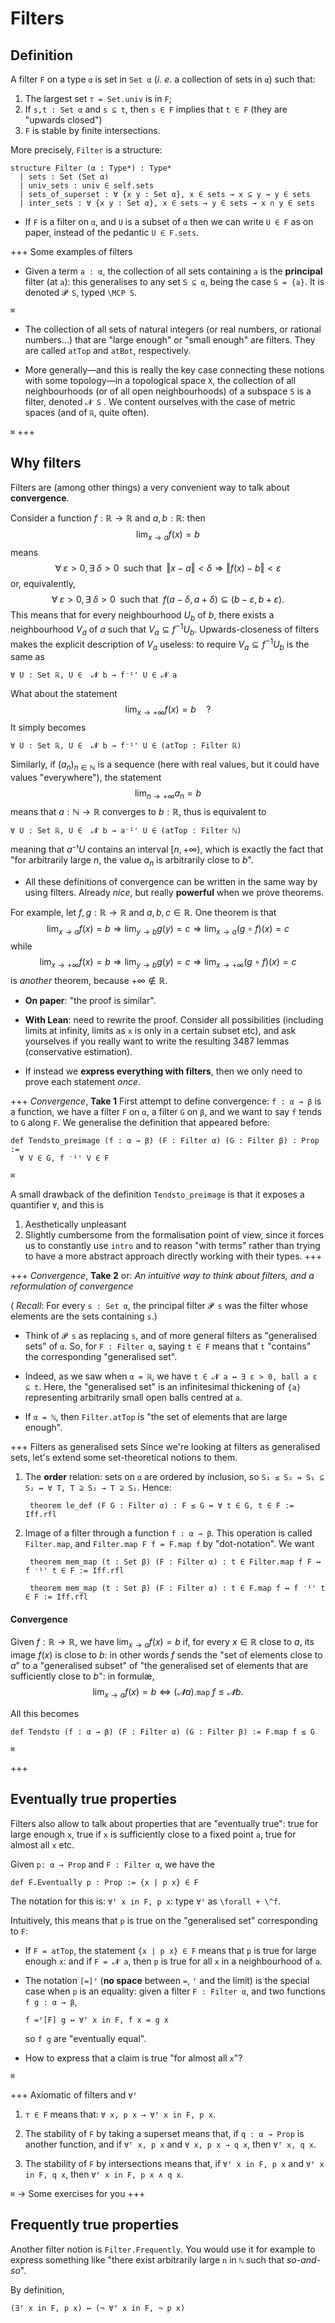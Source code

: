 # Filters

## Definition

A filter `F` on a type `α` is set in `Set α` (*i. e.* a collection of sets in `α`) such that:
1. The largest set `⊤ = Set.univ` is in `F`;
2. If `s,t : Set α` and `s ⊆ t`, then `s ∈ F` implies that `t ∈ F` (they are "upwards closed")
3. `F` is stable by finite intersections.

More precisely, `Filter` is a structure:

```lean
structure Filter (α : Type*) : Type*
  | sets : Set (Set α)
  | univ_sets : univ ∈ self.sets
  | sets_of_superset : ∀ {x y : Set α}, x ∈ sets → x ⊆ y → y ∈ sets
  | inter_sets : ∀ {x y : Set α}, x ∈ sets → y ∈ sets → x ∩ y ∈ sets
```

* If `F` is a filter on `α`, and `U` is a subset of `α` then we can
write `U ∈ F` as on paper, instead of the pedantic `U ∈ F.sets`.

+++ Some examples of filters
* Given a term `a : α`, the collection of all sets containing `a` is the **principal** filter (at `a`): this generalises to any set `S ⊆ α`, being the case `S = {a}`. It is denoted `𝓟 S`, typed `\MCP S`.

`⌘`

* The collection of all sets of natural integers (or real numbers, or rational numbers...) that are
  "large enough" or "small enough" are filters. They are called `atTop` and `atBot`, respectively.

* More generally—and this is really the key case connecting these notions with some topology—in a topological space `X`, the collection of all neighbourhoods (or of all open neighbourhoods) of a subspace `S` is a filter, denoted `𝓝 S` . We content ourselves with the case of metric spaces (and of `ℝ`, quite often).

`⌘`
+++

## Why filters

Filters are (among other things) a very convenient way to talk about **convergence**. 

Consider a function $f : ℝ → ℝ$ and $a,b : ℝ$: then
$$
\lim_{x → a} f (x) = b
$$
means
$$
∀\; ε > 0, ∃\; δ > 0 \;\text{ such that }\; ‖x - a‖ < δ ⇒  ‖f(x) - b‖ < ε
$$
or, equivalently,
$$
∀\; ε > 0, ∃\; δ > 0 \;\text{ such that }\; f (a - δ, a + δ) ⊆ (b - ε, b + ε).
$$
This means that for every neighbourhood $U_b$ of $b$, there exists a neighbourhood $V_a$ of $a$ such
that $V_a ⊆ f^{-1}U_b$. Upwards-closeness of filters makes the explicit description of $V_a$ useless: to require $V_a ⊆ f^{-1}U_b$ is the same as

    ∀ U : Set ℝ, U ∈  𝓝 b → f⁻¹' U ∈ 𝓝 a



What about the statement
$$\lim_{x → +∞} f(x)=b\quad ?$$
It simply becomes

    ∀ U : Set ℝ, U ∈  𝓝 b → f⁻¹' U ∈ (atTop : Filter ℝ) 


Similarly, if $(a_n)_{n∈ ℕ}$ is a sequence (here with real values,
but it could have values "everywhere"), the statement
$$
\lim_{n → +∞} a_n=b
$$
means that $a : ℕ → ℝ$ converges to $b : ℝ$, thus is equivalent to

    ∀ U : Set ℝ, U ∈  𝓝 b → a⁻¹' U ∈ (atTop : Filter ℕ)

meaning that $a⁻¹ U$ contains an interval $[n, +∞)$, which is exactly the fact that "for arbitrarily large $n$, the value $a_n$ is arbitrarily close to $b$".

* All these definitions of convergence can be written
in the same way by using filters. Already *nice*, but really **powerful** when we
prove theorems.

For example, let $f,g : ℝ → ℝ$ and $a,b,c ∈ ℝ$. One theorem is that
$$
\lim_{x → a}f (x)=b ⇒ \lim_{y → b}g(y)= c ⇒ \lim_{x → a}(g∘ f)(x)=c
$$
while
$$
\lim_{x → +∞}f (x)=b ⇒ \lim_{y → b}g(y)= c ⇒ \lim_{x → +∞}(g∘ f)(x)=c
$$
is *another* theorem, because $+∞ ∉ ℝ$.

  * **On paper**: "the proof is similar".
  * **With Lean**: need to rewrite the proof. Consider all possibilities (including limits at infinity, limits as `x` is only in a certain subset etc), and ask yourselves if you really want to write the
resulting 3487 lemmas (conservative estimation).

  * If instead we **express everything with filters**, then we only need to prove each statement *once*.

+++ *Convergence*, **Take 1**
First attempt to define convergence: `f : α → β` is a
function, we have a filter `F` on `α`, a filter `G` on
`β`, and we want to say `f` tends to `G` along `F`.
We generalise the definition that appeared before:

    def Tendsto_preimage (f : α → β) (F : Filter α) (G : Filter β) : Prop :=
      ∀ V ∈ G, f ⁻¹' V ∈ F


`⌘`


A small drawback of the definition `Tendsto_preimage` is that it exposes a quantifier `∀`, and this is 
1. Aesthetically unpleasant
1. Slightly cumbersome from the formalisation point of view, since it forces us to constantly use `intro` and to reason "with terms" rather than trying to have a more abstract approach directly working with their types.
+++

+++ *Convergence*, **Take 2** or: *An intuitive way to think about filters, and a reformulation of convergence*

( *Recall*: For every `s : Set α`, the principal filter `𝓟 s` was the filter whose elements are the sets
containing `s`.)

* Think of `𝓟 s` as replacing `s`, and of
more general filters as "generalised sets" of `α`. So, for `F : Filter α`, saying `t ∈ F` means that `t` "contains" the corresponding "generalised set".

* Indeed, as we saw when `α = ℝ`, we have `t ∈ 𝓝 a ↔ ∃ ε > 0, ball a ε ⊆ t`. Here, the "generalised set" is an infinitesimal thickening of `{a}` representing arbitrarily small open balls centred at `a`.

* If `α = ℕ`, then `Filter.atTop` is "the set of elements that are large enough".


+++ Filters as generalised sets
Since we're looking at filters as generalised sets, let's extend some set-theoretical notions to them.

1. The **order** relation: sets on `α` are
ordered by inclusion, so `S₁ ≤ S₂ ↔ S₁ ⊆ S₂ ↔ ∀ T, T ⊇ S₂ → T ⊇ S₁`. Hence:

        theorem le_def (F G : Filter α) : F ≤ G ↔ ∀ t ∈ G, t ∈ F := Iff.rfl

1. Image of a filter through a function `f : α → β`. This operation is called
`Filter.map`, and `Filter.map F f = F.map f` by "dot-notation". We want

        theorem mem_map (t : Set β) (F : Filter α) : t ∈ Filter.map f F ↔ f ⁻¹' t ∈ F := Iff.rfl

        theorem mem_map (t : Set β) (F : Filter α) : t ∈ F.map f ↔ f ⁻¹' t ∈ F := Iff.rfl



#### Convergence
Given $f : ℝ → ℝ$, we have $\lim_{x → a}f(x) = b$ if, for every $x ∈ ℝ$ close to $a$, its image
$f(x)$ is close to $b$: in other words $f$ sends
the "set of elements close to $a$" to a "generalised subset"
of "the generalised set of   elements that are sufficiently close to $b$": in formulæ,
$$
\lim_{x → a}f(x) = b ⇔ (𝓝 a).\mathtt{map}\; f ≤ 𝓝 b.
$$

All this becomes

    def Tendsto (f : α → β) (F : Filter α) (G : Filter β) := F.map f ≤ G


`⌘`

+++

## Eventually true properties
Filters also allow to talk about properties that are "eventually true": true for large enough `x`, true if `x` is sufficiently close to a fixed point `a`, true for almost all `x` etc.

Given `p: α → Prop` and `F : Filter α`, we have the

    def F.Eventually p : Prop := {x | p x} ∈ F

The notation for this is: `∀ᶠ x in F, p x`: type `∀ᶠ` as `\forall + \^f`.


Intuitively, this means that `p` is true on the "generalised set" corresponding to `F`:

* If `F = atTop`, the statement `{x | p x} ∈ F` means that `p` is true for large enough `x`: and if `F = 𝓝 a`, then `p` is true for all `x` in a neighbourhood of `a`.

* The notation `[=]ᶠ` (**no space** between `=`, `ᶠ` and the limit) is the special case when `p` is an equality: given a filter `F : Filter α`, and two functions `f g : α → β`, 

    ```lean
    f =ᶠ[F] g ↔ ∀ᶠ x in F, f x = g x
    ```

  so `f g` are "eventually equal".

* How to express that a claim is true "for almost all `x`"?

`⌘`


+++ Axiomatic of filters and `∀ᶠ`

1. `⊤ ∈ F` means that: `∀ x, p x → ∀ᶠ x in F, p x`.

1. The stability of `F` by taking a superset means that, if
`q : α → Prop` is another function, and if
`∀ᶠ x, p x` and `∀ x, p x → q x`, then `∀ᶠ x, q x`.

1. The stability of `F` by intersections means that, if
`∀ᶠ x in F, p x` and `∀ᶠ x in F, q x`, then
`∀ᶠ x in F, p x ∧ q x`.


`⌘` → Some exercises for you
+++

## Frequently true properties
Another filter notion is `Filter.Frequently`. You
would use it for example to express something like
"there exist arbitrarily large `n` in `ℕ` such that *so-and-so*".

By definition,
```lean
(∃ᶠ x in F, p x) ↔ (¬ ∀ᶠ x in F, ¬ p x)
```